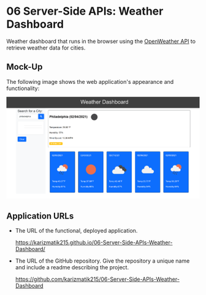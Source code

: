 # 06 Server-Side APIs: Weather Dashboard

Weather dashboard that runs in the browser using the [OpenWeather API](https://openweathermap.org/api) to retrieve weather data for cities.

## Mock-Up

The following image shows the web application's appearance and functionality:

![The weather app includes a search option, a list of cities, and a five-day forecast and current weather conditions](/assets/06weatherdashboard.png)

## Application URLs

* The URL of the functional, deployed application.

  https://karizmatik215.github.io/06-Server-Side-APIs-Weather-Dashboard/

* The URL of the GitHub repository. Give the repository a unique name and include a readme describing the project.

  https://github.com/karizmatik215/06-Server-Side-APIs-Weather-Dashboard
